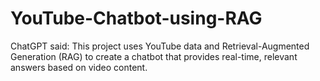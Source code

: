 # YouTube-Chatbot-using-RAG
ChatGPT said:  This project uses YouTube data and Retrieval-Augmented Generation (RAG) to create a chatbot that provides real-time, relevant answers based on video content.
